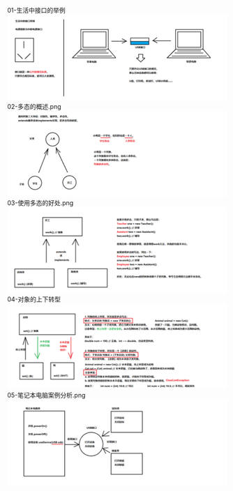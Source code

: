 01-生活中接口的举例
![01-生活中接口的举例](img/01-生活中接口的举例.png)
02-多态的概述.png
![02-多态的概述.png](img/02-多态的概述.png)
03-使用多态的好处.png
![03-使用多态的好处.png](img/03-使用多态的好处.png)
04-对象的上下转型
![04-对象的上下转型](img/04-对象的上下转型.png)
05-笔记本电脑案例分析.png
![抽象的概念](img/05-笔记本电脑案例分析.png)